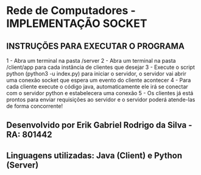 # Rede de Computadores - IMPLEMENTAÇÃO SOCKET

## INSTRUÇÕES PARA EXECUTAR O PROGRAMA

1 - Abra um terminal na pasta /server
2 - Abra um terminal na pasta /client/app para cada instância de clientes que desejar
3 - Execute o script python (python3 -u index.py) para iniciar o servidor, o servidor vai abrir uma conexão socket que espera um evento do cliente acontecer
4 - Para cada cliente execute o código java, automaticamente ele irá se conectar com o servidor python e estabelecera uma conexão
5 - Os clientes já está prontos para enviar requisições ao servidor e o servidor poderá atende-las de forma concorrente!

## Desenvolvido por Erik Gabriel Rodrigo da Silva - RA: 801442

## Linguagens utilizadas: Java (Client) e Python (Server)
